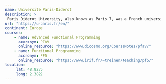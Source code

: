 ```yaml
---
name: Université Paris-Diderot 
description: >
 Paris Diderot University, also known as Paris 7, was a French university located in Paris, France. It was one of the seven universities of the Paris public higher education academy. 
url: "https://u-paris.fr/en/"
continent: Europe
courses:
    - name: Advanced Functional Programming 
      accronym: PFAV
      online_resource: "https://www.dicosmo.org/CourseNotes/pfav/"
    - name: Functional Programming
      accronym: PF5
      online_resource: "https://www.irif.fr/~treinen/teaching/pf5/"
location:
     lat: 48.8276
     long: 2.3822
---
```

